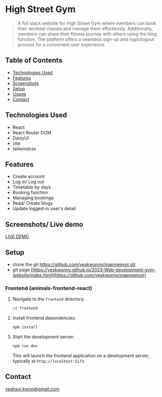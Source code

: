 # High Street Gym

> A full stack website for High Street Gym where members can book their workout classes and manage them effortlessly.
> Additionally, members can share their fitness journey with others using the blog function.
> The platform offers a seamless sign-up and login/logout process for a convenient user experience.

## Table of Contents

- [Technologies Used](#technologies-used)
- [Features](#features)
- [Screenshots](#screenshots)
- [Setup](#setup)
- [Usage](#usage)
- [Contact](#contact)
<!-- * [License](#license) -->



## Technologies Used

- React
- React Router DOM
- DaisyUI
- vite
- tailwindcss
  

## Features
- Create account
- Log in/ Log out
- Timetable by days
- Booking function
- Managing bookings
- Read/ Create blogs
- Update logged-in user's detail 

## Screenshots/ Live demo
[LIVE DEMO](http://3.27.193.10/)


<!-- If you have screenshots you'd like to share, include them here. -->

## Setup
- clone the git 
  https://github.com/yeskwonny/mapmemoir.git
- git page
  [https://yeskwonny.github.io/2023-Web-development-gym-website/index.html](https://github.com/yeskwonny/mapmemoir)

### Frontend (animals-frontend-react)

1. Navigate to the `frontend` directory:

   ```bash
   cd frontend
   ```

2. Install frontend dependencies:

   ```bash
   npm install
   ```

3. Start the development server:

   ```bash
   npm run dev
   ```

   This will launch the frontend application on a development server, typically at `http://localhost:5173`.



## Contact

yeahsol.kwon@gmail.com


